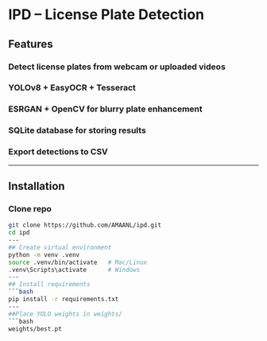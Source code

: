 # IPD – License Plate Detection

## Features
### Detect license plates from webcam or uploaded videos  
### YOLOv8 + EasyOCR + Tesseract  
### ESRGAN + OpenCV for blurry plate enhancement  
### SQLite database for storing results  
### Export detections to CSV  

---

## Installation
### Clone repo
```bash
git clone https://github.com/AMAANL/ipd.git
cd ipd
---
## Create virtual environment
python -m venv .venv
source .venv/bin/activate   # Mac/Linux
.venv\Scripts\activate      # Windows
---
## Install requirements
```bash
pip install -r requirements.txt
---
##Place YOLO weights in weights/
```bash
weights/best.pt
